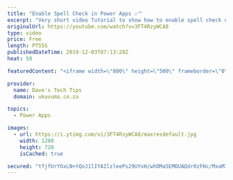 ```yaml
---
title: "Enable Spell Check in Power Apps ✅"
excerpt: "Very short video Tutorial to show how to enable spell check on Text Input Controls for both single and multi line modes in Microsoft Power Apps"
originalUrl: https://youtube.com/watch?v=3FT4RzyWCA8
type: video
price: Free
length: PT55S
publishedDateTime: 2019-12-03T07:13:28Z
heat: 50

featuredContent: "<iframe width=\"800\" height=\"500\" frameborder=\"0\" src=\"https://www.youtube.com/embed/3FT4RzyWCA8\" allow=\"accelerometer; autoplay; encrypted-media; gyroscope; picture-in-picture\" allowfullscreen></iframe>"

provider:
  name: Dave's Tech Tips
  domain: ukuvuma.co.za

topics:
  - Power Apps

images:
  - url: https://i.ytimg.com/vi/3FT4RzyWCA8/maxresdefault.jpg
    width: 1280
    height: 720
    isCached: true

secured: "tfjfUrYOxLN+tQoJ1lIYAIlzleePs29UYxH/whDMa5EMOUAQdr0zFHc/MxaMIuyYWde8nFl+hkTSfoYOPRclyyCzDXhcEl2g6eEXOMan+xH9FPZJY0CDo8uEEukchprIaQGeaAFzc5+Kjw4txHi37x0RRGMElBG14rtcGbxX/vkjtosagDdGOZ1vOBVHdxjtQ1rTWJFoYgNS2d29T6MKu97kVYUcdAd9I/gWplApq4caBIrc9zvbBvNzTKAryBkXgWE53LDqowW8YpQfbMvvLuSOK57OFfz6EOcVguwoAZlwPBqenWWcTeMeq201LpoDbnHnrJg5/kwfp/lskPjBnbYNpUJo4Pc/HJ1PA4lyTTyF8LTyOwwLuEsJ3fWkw9tF4Ca16JZTz9jGhJrGczb0iFQSweav6ix5TpSuxSsqEXw=;LF/Iqb8ckiUwF4goFQNesw=="
---
```



